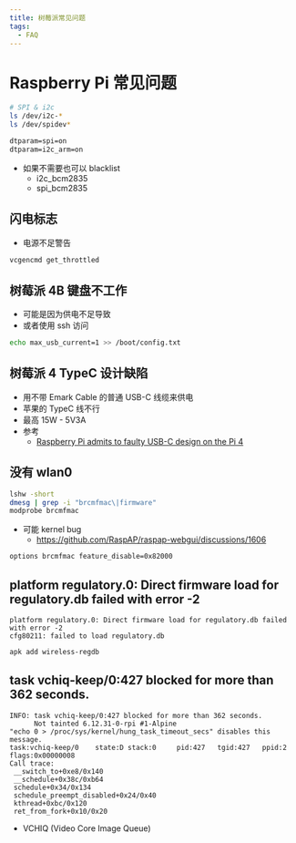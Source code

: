 ```yaml
---
title: 树莓派常见问题
tags:
  - FAQ
---
```


# Raspberry Pi 常见问题


```bash
# SPI & i2c
ls /dev/i2c-*
ls /dev/spidev*
```

```txt title="/boot/config.txt"
dtparam=spi=on
dtparam=i2c_arm=on
```

- 如果不需要也可以 blacklist
  - i2c_bcm2835
  - spi_bcm2835

## 闪电标志

- 电源不足警告

```bash
vcgencmd get_throttled
```

## 树莓派 4B 键盘不工作

- 可能是因为供电不足导致
- 或者使用 ssh 访问

```bash
echo max_usb_current=1 >> /boot/config.txt
```

## 树莓派 4 TypeC 设计缺陷

- 用不带 Emark Cable 的普通 USB-C 线缆来供电
- 苹果的 TypeC 线不行
- 最高 15W - 5V3A
- 参考
  - [Raspberry Pi admits to faulty USB-C design on the Pi 4](https://arstechnica.com/gadgets/2019/07/raspberry-pi-4-uses-incorrect-usb-c-design-wont-work-with-some-chargers/)

## 没有 wlan0


```bash
lshw -short
dmesg | grep -i "brcmfmac\|firmware"
modprobe brcmfmac
```

- 可能 kernel bug
  - https://github.com/RaspAP/raspap-webgui/discussions/1606

```txt title="/etc/modprobe.d/brcmfmac.conf"
options brcmfmac feature_disable=0x82000
```

## platform regulatory.0: Direct firmware load for regulatory.db failed with error -2

```
platform regulatory.0: Direct firmware load for regulatory.db failed with error -2
cfg80211: failed to load regulatory.db
```

```bash
apk add wireless-regdb
```

## task vchiq-keep/0:427 blocked for more than 362 seconds.

```
INFO: task vchiq-keep/0:427 blocked for more than 362 seconds.
      Not tainted 6.12.31-0-rpi #1-Alpine
"echo 0 > /proc/sys/kernel/hung_task_timeout_secs" disables this message.
task:vchiq-keep/0    state:D stack:0     pid:427   tgid:427   ppid:2      flags:0x00000008
Call trace:
 __switch_to+0xe8/0x140
 __schedule+0x38c/0xb64
 schedule+0x34/0x134
 schedule_preempt_disabled+0x24/0x40
 kthread+0xbc/0x120
 ret_from_fork+0x10/0x20
```

- VCHIQ (Video Core Image Queue)
